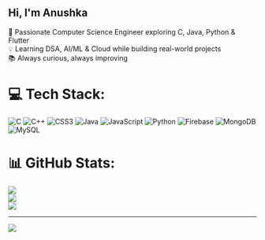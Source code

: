 ## Hi, I'm Anushka
🚀 Passionate Computer Science Engineer exploring C, Java, Python & Flutter</br>
💡 Learning DSA, AI/ML & Cloud while building real-world projects</br>
📚 Always curious, always improving</br>


# 💻 Tech Stack:
![C](https://img.shields.io/badge/c-%2300599C.svg?style=for-the-badge&logo=c&logoColor=white) ![C++](https://img.shields.io/badge/c++-%2300599C.svg?style=for-the-badge&logo=c%2B%2B&logoColor=white) ![CSS3](https://img.shields.io/badge/css3-%231572B6.svg?style=for-the-badge&logo=css3&logoColor=white) ![Java](https://img.shields.io/badge/java-%23ED8B00.svg?style=for-the-badge&logo=openjdk&logoColor=white) ![JavaScript](https://img.shields.io/badge/javascript-%23323330.svg?style=for-the-badge&logo=javascript&logoColor=%23F7DF1E) ![Python](https://img.shields.io/badge/python-3670A0?style=for-the-badge&logo=python&logoColor=ffdd54) ![Firebase](https://img.shields.io/badge/firebase-%23039BE5.svg?style=for-the-badge&logo=firebase) ![MongoDB](https://img.shields.io/badge/MongoDB-%234ea94b.svg?style=for-the-badge&logo=mongodb&logoColor=white) ![MySQL](https://img.shields.io/badge/mysql-4479A1.svg?style=for-the-badge&logo=mysql&logoColor=white)
# 📊 GitHub Stats:
![](https://github-readme-stats.vercel.app/api?username=AnushkagPrabhu&theme=holi&hide_border=false&include_all_commits=false&count_private=false)<br/>
![](https://nirzak-streak-stats.vercel.app/?user=AnushkagPrabhu&theme=holi&hide_border=false)<br/>
![](https://github-readme-stats.vercel.app/api/top-langs/?username=AnushkagPrabhu&theme=holi&hide_border=false&include_all_commits=false&count_private=false&layout=compact)

---
[![](https://visitcount.itsvg.in/api?id=AnushkagPrabhu&icon=1&color=0)](https://visitcount.itsvg.in)

<!-- Proudly created with GPRM ( https://gprm.itsvg.in ) -->
